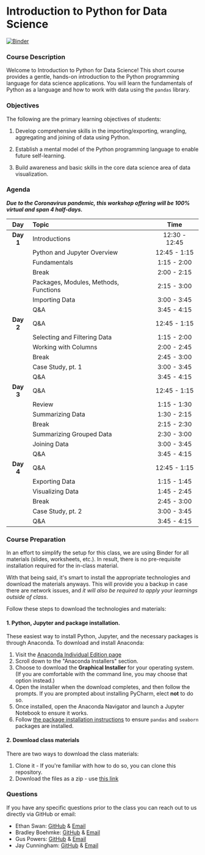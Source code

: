 # Introduction to Python for Data Science
[![Binder](https://mybinder.org/badge_logo.svg)](https://mybinder.org/v2/gh/uc-python/intro-python-datasci/master?urlpath=lab)

### Course Description

Welcome to Introduction to Python for Data Science! This short course provides a gentle, hands-on introduction to the Python programming language for data science applications. You will learn the fundamentals of Python as a language and how to work with data using the `pandas` library.

### Objectives

The following are the primary learning objectives of students:

1. Develop comprehensive skills in the importing/exporting, wrangling, aggregating and joining of data using Python.

2. Establish a mental model of the Python programming language to enable future self-learning.

3. Build awareness and basic skills in the core data science area of data visualization.

### Agenda

***Due to the Coronavirus pandemic, this workshop offering will be 100% virtual and span 4 half-days.***

| Day       | Topic                                                                          |     Time      |
| :--------:| :----------------------------------------------------------------------------- | :-----------: |
| __Day 1__ | Introductions                                                                  | 12:30 - 12:45 |
|           | Python and Jupyter Overview                                                    | 12:45 - 1:15  |
|           | Fundamentals                                                                   |  1:15 - 2:00  |
|           | Break                                                                          |  2:00 - 2:15  |
|           | Packages, Modules, Methods, Functions                                          |  2:15 - 3:00  |
|           | Importing Data                                                                 |  3:00 - 3:45  |
|           | Q\&A                                                                           |  3:45 - 4:15  |
| __Day 2__ | Q\&A                                                                           | 12:45 - 1:15  |
|           | Selecting and Filtering Data                                                   |  1:15 - 2:00  |
|           | Working with Columns                                                           |  2:00 - 2:45  |
|           | Break                                                                          |  2:45 - 3:00  |
|           | Case Study, pt. 1                                                              |  3:00 - 3:45  |
|           | Q\&A                                                                           |  3:45 - 4:15  |
| __Day 3__ | Q\&A                                                                           | 12:45 - 1:15  |
|           | Review                                                                         |  1:15 - 1:30  |
|           | Summarizing Data                                                               |  1:30 - 2:15  |
|           | Break                                                                          |  2:15 - 2:30  |
|           | Summarizing Grouped Data                                                       |  2:30 - 3:00  |
|           | Joining Data                                                                   |  3:00 - 3:45  |
|           | Q\&A                                                                           |  3:45 - 4:15  |
| __Day 4__ | Q\&A                                                                           | 12:45 - 1:15  |
|           | Exporting Data                                                                 |  1:15 - 1:45  |
|           | Visualizing Data                                                               |  1:45 - 2:45  |
|           | Break                                                                          |  2:45 - 3:00  |
|           | Case Study, pt. 2                                                              |  3:00 - 3:45  |
|           | Q\&A                                                                           |  3:45 - 4:15  |

### Course Preparation

In an effort to simplify the setup for this class, we are using Binder for all materials (slides, worksheets, etc.). In result, there is no pre-requisite installation required for the in-class material.

With that being said, it's smart to install the appropriate technologies and download the materials anyways. This will provide you a backup in case there are network issues, and *it will also be required to apply your learnings outside of class*.

Follow these steps to download the technologies and materials:

#### 1. Python, Jupyter and package installation.

These easiest way to install Python, Jupyter, and the necessary packages is through Anaconda. To download and install Anaconda:

1. Visit the [Anaconda Individual Edition page](https://www.anaconda.com/products/individual)
2. Scroll down to the "Anaconda Installers" section.
3. Choose to download the **Graphical Installer** for your operating system. (If you are comfortable with the command line, you may choose that option instead.)
4. Open the installer when the download completes, and then follow the prompts. If you are prompted about installing PyCharm, elect **not** to do so.
5. Once installed, open the Anaconda Navigator and launch a Jupyter Notebook to ensure it works.
6. Follow [the package installation instructions](https://docs.anaconda.com/free/navigator/tutorials/manage-packages/#installing-a-package) to ensure `pandas` and `seaborn` packages are installed.

#### 2. Download class materials

There are two ways to download the class materials:

1. Clone it - If you're familiar with how to do so, you can clone this repository.
2. Download the files as a zip - use [this link](https://github.com/uc-python/intro-python-datasci/archive/master.zip)

### Questions

If you have any specific questions prior to the class you can reach out to us directly via GitHub or email:

  * Ethan Swan: [GitHub](https://www.github.com/eswan18) & [Email](mailto:ethanpswan@gmail.com)
  * Bradley Boehmke: [GitHub](https://www.github.com/bradleyboehmke) & [Email](mailto:bradleyboehmke@gmail.com)
  * Gus Powers: [GitHub](https://www.github.com/augustopher) & [Email](mailto:guspowers0@gmail.com)
  * Jay Cunningham: [GitHub](https://github.com/cunningjames) & [Email](mailto:james@notbadafterall.com)
